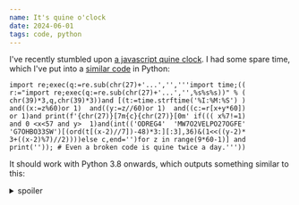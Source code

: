 ```yaml
---
name: It's quine o'clock
date: 2024-06-01
tags: code, python
---
```


I've recently stumbled upon [a javascript quine clock](http://aem1k.com/qlock/).
I had some spare time, which I've put into a [similar code](qlock.py) in Python:

    import re;exec(q:=re.sub(chr(27)+'...','','''import time;((
    r:="import re;exec(q:=re.sub(chr(27)+'...','',%s%s%s))" % (
    chr(39)*3,q,chr(39)*3))and [(t:=time.strftime('%I:%M:%S') )
    and((x:=z%60)or 1)  and((y:=z//60)or 1)  and((c:=r[x+y*60])
    or 1)and print(f'{chr(27)}[7m{c}{chr(27)}[0m' if((( x%7!=1)
    and 0 <x<57 and y>  1)and(int(('ODREG4'  'MW7O2VELPO27OGFE'
    'G7OHBO33SW')[(ord(t[(x-2)//7])-48)*3:][:3],36)&(1<<((y-2)*
    3+((x-2)%7)//2))))else c,end='')for z in range(9*60-1)] and
    print('')); # Even a broken code is quine twice a day.'''))

It should work with Python 3.8 onwards, which outputs something similar to this:

<details>
<summary>spoiler</summary>
<pre>
import re;exec(q:=re.sub(chr(27)+'...','','''import time;((
r:=&quot;import re;exec(q:=re.sub(chr(27)+'...','',%s%s%s))&quot; % (
ch<span style="color:white;background-color:black;">r</span><span style="color:white;background-color:black;">(</span><span style="color:white;background-color:black;">3</span><span style="color:white;background-color:black;">9</span><span style="color:white;background-color:black;">)</span><span style="color:white;background-color:black;">*</span>3<span style="color:white;background-color:black;">,</span><span style="color:white;background-color:black;">q</span><span style="color:white;background-color:black;">,</span><span style="color:white;background-color:black;">c</span><span style="color:white;background-color:black;">h</span><span style="color:white;background-color:black;">r</span>(39)*3))and <span style="color:white;background-color:black;">[</span><span style="color:white;background-color:black;">(</span>t<span style="color:white;background-color:black;">:</span><span style="color:white;background-color:black;">=</span><span style="color:white;background-color:black;">t</span><span style="color:white;background-color:black;">i</span><span style="color:white;background-color:black;">m</span><span style="color:white;background-color:black;">e</span>.strftim<span style="color:white;background-color:black;">e</span><span style="color:white;background-color:black;">(</span><span style="color:white;background-color:black;">'</span><span style="color:white;background-color:black;">%</span><span style="color:white;background-color:black;">I</span><span style="color:white;background-color:black;">:</span>%<span style="color:white;background-color:black;">M</span><span style="color:white;background-color:black;">:</span><span style="color:white;background-color:black;">%</span><span style="color:white;background-color:black;">S</span><span style="color:white;background-color:black;">'</span><span style="color:white;background-color:black;">)</span> )
an<span style="color:white;background-color:black;">d</span><span style="color:white;background-color:black;">(</span>(x<span style="color:white;background-color:black;">:</span><span style="color:white;background-color:black;">=</span>z<span style="color:white;background-color:black;">%</span><span style="color:white;background-color:black;">6</span>0)or 1)<span style="color:white;background-color:black;"> </span><span style="color:white;background-color:black;"> </span>and((y:<span style="color:white;background-color:black;">=</span><span style="color:white;background-color:black;">z</span>/<span style="color:white;background-color:black;">/</span><span style="color:white;background-color:black;">6</span>0)<span style="color:white;background-color:black;">o</span><span style="color:white;background-color:black;">r</span> 1)<span style="color:white;background-color:black;"> </span><span style="color:white;background-color:black;"> </span>and((c:<span style="color:white;background-color:black;">=</span><span style="color:white;background-color:black;">r</span>[<span style="color:white;background-color:black;">x</span><span style="color:white;background-color:black;">+</span>y*60])
or<span style="color:white;background-color:black;"> </span><span style="color:white;background-color:black;">1</span>)a<span style="color:white;background-color:black;">n</span><span style="color:white;background-color:black;">d</span> <span style="color:white;background-color:black;">p</span><span style="color:white;background-color:black;">r</span><span style="color:white;background-color:black;">i</span><span style="color:white;background-color:black;">n</span><span style="color:white;background-color:black;">t</span><span style="color:white;background-color:black;">(</span>f'{chr(27)}[<span style="color:white;background-color:black;">7</span><span style="color:white;background-color:black;">m</span>{<span style="color:white;background-color:black;">c</span><span style="color:white;background-color:black;">}</span><span style="color:white;background-color:black;">{</span><span style="color:white;background-color:black;">c</span><span style="color:white;background-color:black;">h</span><span style="color:white;background-color:black;">r</span>(27)}[0m<span style="color:white;background-color:black;">'</span><span style="color:white;background-color:black;"> </span><span style="color:white;background-color:black;">i</span><span style="color:white;background-color:black;">f</span><span style="color:white;background-color:black;">(</span><span style="color:white;background-color:black;">(</span>(<span style="color:white;background-color:black;"> </span><span style="color:white;background-color:black;">x</span><span style="color:white;background-color:black;">%</span><span style="color:white;background-color:black;">7</span><span style="color:white;background-color:black;">!</span><span style="color:white;background-color:black;">=</span>1)
an<span style="color:white;background-color:black;">d</span><span style="color:white;background-color:black;"> </span>0 <span style="color:white;background-color:black;">&lt;</span><span style="color:white;background-color:black;">x</span>&lt;57 a<span style="color:white;background-color:black;">n</span><span style="color:white;background-color:black;">d</span> y&gt;<span style="color:white;background-color:black;"> </span><span style="color:white;background-color:black;"> </span>1)and(i<span style="color:white;background-color:black;">n</span><span style="color:white;background-color:black;">t</span>(<span style="color:white;background-color:black;">(</span><span style="color:white;background-color:black;">'</span>OD<span style="color:white;background-color:black;">R</span><span style="color:white;background-color:black;">E</span>G4'<span style="color:white;background-color:black;"> </span><span style="color:white;background-color:black;"> </span>'MW<span style="color:white;background-color:black;">7</span><span style="color:white;background-color:black;">O</span>2VELP<span style="color:white;background-color:black;">O</span><span style="color:white;background-color:black;">2</span>7O<span style="color:white;background-color:black;">G</span><span style="color:white;background-color:black;">F</span>E'
'G<span style="color:white;background-color:black;">7</span><span style="color:white;background-color:black;">O</span><span style="color:white;background-color:black;">H</span><span style="color:white;background-color:black;">B</span><span style="color:white;background-color:black;">O</span><span style="color:white;background-color:black;">3</span>3<span style="color:white;background-color:black;">S</span><span style="color:white;background-color:black;">W</span><span style="color:white;background-color:black;">'</span><span style="color:white;background-color:black;">)</span><span style="color:white;background-color:black;">[</span><span style="color:white;background-color:black;">(</span>ord(t[(x-2)/<span style="color:white;background-color:black;">/</span><span style="color:white;background-color:black;">7</span>]<span style="color:white;background-color:black;">)</span><span style="color:white;background-color:black;">-</span><span style="color:white;background-color:black;">4</span><span style="color:white;background-color:black;">8</span><span style="color:white;background-color:black;">)</span><span style="color:white;background-color:black;">*</span>3:][:3],<span style="color:white;background-color:black;">3</span><span style="color:white;background-color:black;">6</span><span style="color:white;background-color:black;">)</span><span style="color:white;background-color:black;">&amp;</span><span style="color:white;background-color:black;">(</span><span style="color:white;background-color:black;">1</span>&lt;<span style="color:white;background-color:black;">&lt;</span><span style="color:white;background-color:black;">(</span><span style="color:white;background-color:black;">(</span><span style="color:white;background-color:black;">y</span><span style="color:white;background-color:black;">-</span><span style="color:white;background-color:black;">2</span>)*
3+((x-2)%7)//2))))else c,end='')for z in range(9*60-1)] and
print('')); # Even a broken code is quine twice a day.'''))
</pre>

